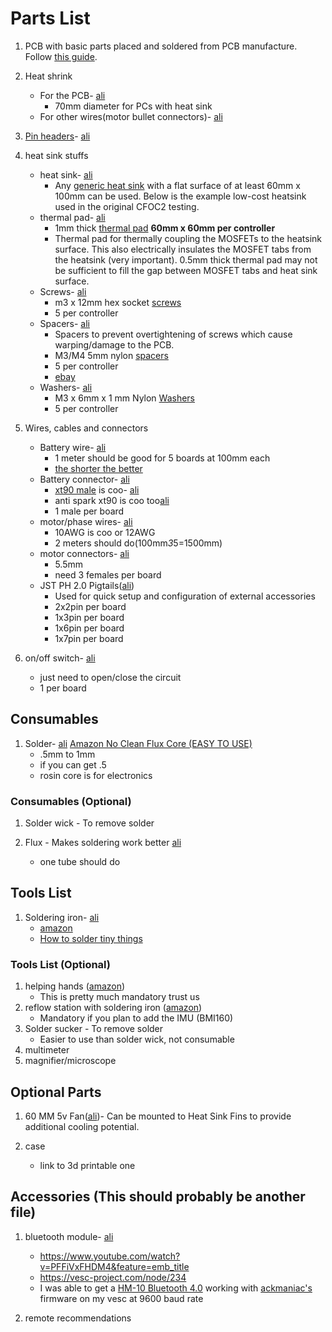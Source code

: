 # Parts List
1. PCB with basic parts placed and soldered from PCB manufacture.  Follow [this guide](../orderingGuide/readme.md). 

1. Heat shrink
    * For the PCB- [ali](https://a.aliexpress.com/_dUNLfKc)
        - 70mm diameter for PCs with heat sink 
    * For other wires(motor bullet connectors)- [ali](https://www.aliexpress.com/item/33008449230.html?spm=a2g0o.productlist.0.0.4abe5faa5S4oV0&algo_pvid=d3b60cb9-4673-4cd5-8ac6-e6abb70e4246&algo_expid=d3b60cb9-4673-4cd5-8ac6-e6abb70e4246-0&btsid=0be3769015874869483454159e47a6&ws_ab_test=searchweb0_0,searchweb201602_,searchweb201603_)

1. [Pin headers](pinHeaders.png)- [ali](https://www.aliexpress.com/item/4000909558952.html?spm=a2g0o.productlist.0.0.7b585306lMMAjD&algo_pvid=fd1d054e-44a8-469a-84ec-c4b4fd743e28&algo_expid=fd1d054e-44a8-469a-84ec-c4b4fd743e28-0&btsid=0ab6f82315874882006221885e425b&ws_ab_test=searchweb0_0,searchweb201602_,searchweb201603_)

1. heat sink stuffs
    * heat sink- [ali](https://www.aliexpress.com/item/32951112852.html?spm=a2g0s.9042311.0.0.7a894c4dYDsoaK)
        - Any [generic heat sink](heatSink.jpeg) with a flat surface of at least 60mm x 100mm can be used. Below is the example low-cost heatsink used in the original CFOC2 testing. 
    * thermal pad- [ali](https://www.aliexpress.com/item/32810504639.html?spm=a2g0s.9042311.0.0.7a894c4dYDsoaK)
        - 1mm thick [thermal pad](thermalPad.jpeg) **60mm x 60mm per controller**
        - Thermal pad for thermally coupling the MOSFETs to the heatsink surface.  This also electrically insulates the MOSFET tabs from the heatsink (very important). 0.5mm thick thermal pad may not be sufficient to fill the gap between MOSFET tabs and heat sink surface.
    * Screws- [ali](https://www.aliexpress.com/item/32810872544.html?spm=a2g0o.productlist.0.0.19df1cfe0f2m9D&algo_pvid=769b47e8-4242-4481-b8b9-cfd8b43c02cf&algo_expid=769b47e8-4242-4481-b8b9-cfd8b43c02cf-6&btsid=0ab6f82115870812021408548e17a4&ws_ab_test=searchweb0_0,searchweb201602_,searchweb201603_)
        - m3 x 12mm hex socket [screws](screws.jpeg)
        - 5 per controller
    * Spacers- [ali](https://www.aliexpress.com/item/33047891996.html?spm=a2g0s.9042311.0.0.7a894c4dYDsoaK)
        - Spacers to prevent overtightening of screws which cause warping/damage to the PCB.
        - M3/M4 5mm nylon [spacers](spacers.jpeg)
        - 5 per controller
        - [ebay](https://www.ebay.com/itm/OD7-5mm-Nylon-Round-Spacer-Standoff-For-M3-thread-Screw-Blot-QTY50/183743008473?ssPageName=STRK%3AMEBIDX%3AIT&_trksid=p2060353.m2749.l2649)
    * Washers- [ali](https://www.aliexpress.com/item/33021883302.html?spm=a2g0o.productlist.0.0.2126290cxVS3M5&algo_pvid=82a621d5-060e-4077-9c64-22d559d691e7&algo_expid=82a621d5-060e-4077-9c64-22d559d691e7-1&btsid=0ab50f4415870809832364456e0a4e&ws_ab_test=searchweb0_0,searchweb201602_,searchweb201603_)
        - M3 x 6mm x 1 mm Nylon [Washers](washers.jpeg) 
        - 5 per controller

1. Wires, cables and connectors
    * Battery wire- [ali](https://www.aliexpress.com/item/32846336149.html?spm=a2g0o.productlist.0.0.82d02c62sTWH1m&algo_pvid=273b7ba1-bc60-4ca6-aafd-01195d275418&algo_expid=273b7ba1-bc60-4ca6-aafd-01195d275418-1&btsid=0ab6f83a15874895351727963e46c7&ws_ab_test=searchweb0_0,searchweb201602_,searchweb201603_)
        - 1 meter should be good for 5 boards at 100mm each
        - [the shorter the better](https://www.youtube.com/watch?v=54bb9zpDdZU)
    * Battery connector- [ali](https://www.aliexpress.com/item/32546847748.html)
        - [xt90 male](xt90MvF.jpg) is coo- [ali](https://www.aliexpress.com/item/32546847748.html)
        - anti spark xt90 is coo too[ali](https://www.aliexpress.com/item/4000001105491.html)
        - 1 male per board
    * motor/phase wires- [ali](https://www.aliexpress.com/item/33057076463.html)
        * 10AWG is coo or 12AWG 
        * 2 meters should do(100mm*3*5=1500mm)
    * motor connectors- [ali](https://www.aliexpress.com/item/32926203705.html)
        - 5.5mm 
        - need 3 females per board
    * JST PH 2.0 Pigtails([ali](https://www.aliexpress.com/item/32733307616.html?spm=a2g0s.9042311.0.0.7a894c4dYDsoaK))
        - Used for quick setup and configuration of external accessories
        - 2x2pin per board
        - 1x3pin per board
        - 1x6pin per board
        - 1x7pin per board

1. on/off switch- [ali](https://www.aliexpress.com/item/4000358463924.html)
    * just need to open/close the circuit
    * 1 per board

## Consumables
1. Solder- [ali](https://www.aliexpress.com/item/32946643268.html?spm=a2g0o.productlist.0.0.5c4b7b4cWwKAVN&algo_pvid=e2dfc1eb-2f33-41f9-9aba-6cc189489ac6&algo_expid=e2dfc1eb-2f33-41f9-9aba-6cc189489ac6-0&btsid=0ab6f82315874884613205893e4228&ws_ab_test=searchweb0_0,searchweb201602_,searchweb201603_) [Amazon No Clean Flux Core (EASY TO USE)](https://www.amazon.com/MG-Chemicals-Leaded-Solder-Pocket/dp/B072JQ1N4G/ref=sr_1_6?crid=8U549PSVXD19&dchild=1&keywords=mg+chemicals+solder+60%2F40&qid=1587498968&sprefix=mg+chemicals+60%2Caps%2C192&sr=8-6)
    * .5mm to 1mm
    * if you can get .5
    * rosin core is for electronics
### Consumables (Optional)
1. Solder wick - To remove solder

1. Flux - Makes soldering work better [ali](https://www.aliexpress.com/item/32828595199.html)
    * one tube should do

## Tools List
1. Soldering iron- [ali](https://www.aliexpress.com/item/4000019437594.html)
    * [amazon](https://www.amazon.com/X-Tronic-3020-XTS-Digital-Display-Soldering/dp/B01DGZFSNE)
    * [How to solder tiny things](https://www.overclockers.com/how-to-solder-tiny-things/)

### Tools List (Optional)
1. helping hands ([amazon](https://www.amazon.com/gp/product/B078N9DPQ5/ref=ppx_yo_dt_b_search_asin_title?ie=UTF8&psc=1))
	 * This is pretty much mandatory trust us
1.  reflow station with soldering iron ([amazon](https://www.amazon.com/Flexzion-Digital-Soldering-Station-Desoldering/dp/B0154G4A28))
	 * Mandatory if you plan to add the IMU (BMI160)
1. Solder sucker - To remove solder
    * Easier to use than solder wick, not consumable
1. multimeter
1. magnifier/microscope

## Optional Parts
1. 60 MM 5v Fan([ali](https://www.aliexpress.com/item/32571979071.html?spm=a2g0s.9042311.0.0.7a894c4dYDsoaK))-   Can be mounted to Heat Sink Fins to provide additional cooling potential. 

1. case
    * link to 3d printable one


## Accessories (This should probably be another file)
1. bluetooth module- [ali](https://www.aliexpress.com/item/32833817130.html)
    * https://www.youtube.com/watch?v=PFFiVxFHDM4&feature=emb_title
    * https://vesc-project.com/node/234
    * I was able to get a [HM-10 Bluetooth 4.0](https://www.aliexpress.com/item/32888733000.html) working with [ackmaniac's](http://esk8.news/how-to-ackmaniac-esc-tool/) firmware on my vesc at 9600 baud rate

1. remote recommendations
